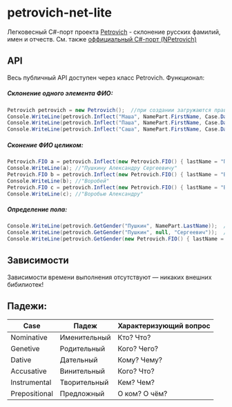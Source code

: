 # petrovich-net-lite
Легковесный C#-порт проекта [Petrovich](https://github.com/petrovich) - склонение русских фамилий, имен и отчеств.
См. также [оффициальный C#-порт (NPetrovich)](https://github.com/petrovich/petrovich-net)

## API
Весь публичный API доступен через класс Petrovich. Функционал:

##### Склонение одного элемента ФИО:
```C#
Petrovich petrovich = new Petrovich();  //при создании загружаются правила
Console.WriteLine(petrovich.Inflect("Маша", NamePart.FirstName, Case.Dative));  //"Маше"
Console.WriteLine(petrovich.Inflect("Паша", NamePart.FirstName, Case.Dative));  //"Паше"
Console.WriteLine(petrovich.Inflect("Саша", NamePart.FirstName, Case.Dative, Gender.Female)); //"Саше"
```

##### Сконение ФИО целиком:
```C#
Petrovich.FIO a = petrovich.Inflect(new Petrovich.FIO() { lastName = "Пушкин", firstName = "Александр", midName = "Сергеевич" }, Case.Dative);
Console.WriteLine(a); //"Пушкину Александру Сергеевичу"
Petrovich.FIO b = petrovich.Inflect(new Petrovich.FIO() { lastName = "Воробей" }, Case.Dative, Gender.Female);
Console.WriteLine(b); //"Воробей"
Petrovich.FIO c = petrovich.Inflect(new Petrovich.FIO() { lastName = "Воробей", firstName = "Александр" }, Case.Dative);
Console.WriteLine(c); //"Воробью Александру"
```

##### Определение пола:
```C#
Console.WriteLine(petrovich.GetGender("Пушкин", NamePart.LastName));  //Male
Console.WriteLine(petrovich.GetGender("Пушкин", null, "Сергеевич"));  //Male
Console.WriteLine(petrovich.GetGender(new Petrovich.FIO() { lastName = "Воробей", firstName = "Александр" })); //Male
```


## Зависимости
Зависимости времени выполнения отсутствуют — никаких внешних бибилиотек!


## Падежи:

|Case|Падеж|Характеризующий вопрос|
|---|---|---|
|Nominative|Именительный|Кто? Что?|
|Genetive|Родительный|Кого? Чего?|
|Dative|Дательный|Кому? Чему?|
|Accusative|Винительный|Кого? Что?|
|Instrumental|Творительный|Кем? Чем?|
|Prepositional|Предложный|О ком? О чём?|
